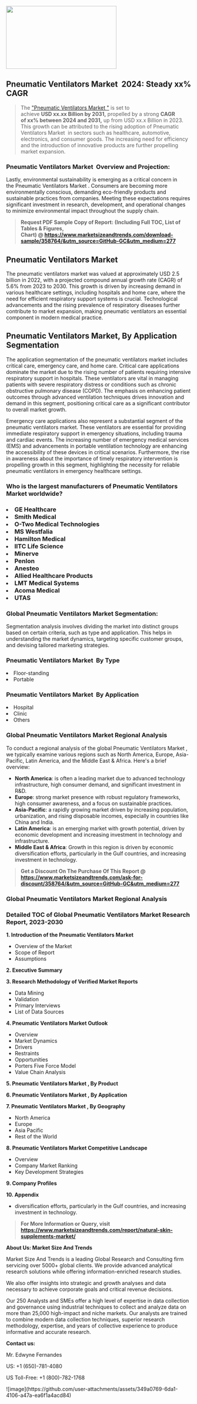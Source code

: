 <p><img class="alignnone size-medium wp-image-20088" src="https://ffe5etoiles.com/wp-content/uploads/2024/12/MST1-300x171.png" alt="" width="300" height="171" /></p><h2 id="ember46" class="ember-view reader-text-block__heading-2">Pneumatic Ventilators Market &nbsp;2024: Steady&nbsp;xx% CAGR</h2><blockquote id="ember47" class="ember-view reader-text-block__blockquote">The&nbsp;<a class="app-aware-link " href="https://www.marketsizeandtrends.com/download-sample/358764/&utm_source=GitHub-GC&utm_medium=277" target="_blank" data-test-app-aware-link="">"Pneumatic Ventilators Market "</a>&nbsp;is set to achieve&nbsp;<strong>USD&nbsp;xx.xx&nbsp;Billion by 2031,</strong>&nbsp;propelled by a strong&nbsp;<strong>CAGR of&nbsp;xx% between 2024 and 2031,</strong>&nbsp;up from USD xx.x Billion in 2023. This growth can be attributed to the rising adoption of&nbsp;Pneumatic Ventilators Market &nbsp;in sectors such as healthcare, automotive, electronics, and consumer goods. The increasing need for efficiency and the introduction of innovative products are further propelling market expansion.</blockquote><h3 id="ember48" class="ember-view reader-text-block__heading-3">Pneumatic Ventilators Market &nbsp;Overview and Projection:</h3><p id="ember49" class="ember-view reader-text-block__paragraph">Lastly, environmental sustainability is emerging as a critical concern in the&nbsp;Pneumatic Ventilators Market . Consumers are becoming more environmentally conscious, demanding eco-friendly products and sustainable practices from companies. Meeting these expectations requires significant investment in research, development, and operational changes to minimize environmental impact throughout the supply chain.</p><blockquote id="ember50" class="ember-view reader-text-block__blockquote"><strong>Request PDF Sample Copy of Report: (Including Full TOC, List of Tables &amp; Figures, Chart)&nbsp;@&nbsp;<strong><a href="https://www.marketsizeandtrends.com/download-sample/358764/&utm_source=GitHub-GC&utm_medium=277" target="_blank">https://www.marketsizeandtrends.com/download-sample/358764/&utm_source=GitHub-GC&utm_medium=277</a></strong></strong></blockquote><h3 class=""> <h2>Pneumatic Ventilators Market</h2><p>The pneumatic ventilators market was valued at approximately USD 2.5 billion in 2022, with a projected compound annual growth rate (CAGR) of 5.6% from 2023 to 2030. This growth is driven by increasing demand in various healthcare settings, including hospitals and home care, where the need for efficient respiratory support systems is crucial. Technological advancements and the rising prevalence of respiratory diseases further contribute to market expansion, making pneumatic ventilators an essential component in modern medical practice.</p><h2>Pneumatic Ventilators Market, By Application Segmentation</h2><p>The application segmentation of the pneumatic ventilators market includes critical care, emergency care, and home care. Critical care applications dominate the market due to the rising number of patients requiring intensive respiratory support in hospitals. These ventilators are vital in managing patients with severe respiratory distress or conditions such as chronic obstructive pulmonary disease (COPD). The emphasis on enhancing patient outcomes through advanced ventilation techniques drives innovation and demand in this segment, positioning critical care as a significant contributor to overall market growth.</p><p>Emergency care applications also represent a substantial segment of the pneumatic ventilators market. These ventilators are essential for providing immediate respiratory support in emergency situations, including trauma and cardiac events. The increasing number of emergency medical services (EMS) and advancements in portable ventilation technology are enhancing the accessibility of these devices in critical scenarios. Furthermore, the rise in awareness about the importance of timely respiratory intervention is propelling growth in this segment, highlighting the necessity for reliable pneumatic ventilators in emergency healthcare settings.</p></h3><h3 id="" class="">Who is the largest manufacturers of&nbsp;Pneumatic Ventilators Market  worldwide?</h3><h3 class=""></Li><Li>GE Healthcare</Li><Li> Smith Medical</Li><Li> O-Two Medical Technologies</Li><Li> MS Westfalia</Li><Li> Hamilton Medical</Li><Li> IITC Life Science</Li><Li> Minerve</Li><Li> Penlon</Li><Li> Anesteo</Li><Li> Allied Healthcare Products</Li><Li> LMT Medical Systems</Li><Li> Acoma Medical</Li><Li> UTAS</h3><h3 id="ember53" class="ember-view reader-text-block__heading-3">Global&nbsp;Pneumatic Ventilators Market  Segmentation:</h3><p id="ember54" class="ember-view reader-text-block__paragraph">Segmentation analysis involves dividing the market into distinct groups based on certain criteria, such as type and application. This helps in understanding the market dynamics, targeting specific customer groups, and devising tailored marketing strategies.</p><h3 id="" class="">Pneumatic Ventilators Market &nbsp;By Type</h3><p></Li><Li>Floor-standing</Li><Li> Portable</p><h3 id="" class="">Pneumatic Ventilators Market &nbsp;By Application</h3><p class=""></Li><Li>Hospital</Li><Li> Clinic</Li><Li> Others</p><h3 id="ember62" class="ember-view reader-text-block__heading-3">Global Pneumatic Ventilators Market  Regional Analysis</h3><p id="ember63" class="ember-view reader-text-block__paragraph">To conduct a regional analysis of the global Pneumatic Ventilators Market , we typically examine various regions such as North America, Europe, Asia-Pacific, Latin America, and the Middle East &amp; Africa. Here's a brief overview:</p><ul><li><strong>North America</strong>: is often a leading market due to advanced technology infrastructure, high consumer demand, and significant investment in R&amp;D.</li><li><strong>Europe</strong>: strong market presence with robust regulatory frameworks, high consumer awareness, and a focus on sustainable practices.</li><li><strong>Asia-Pacific</strong>: a rapidly growing market driven by increasing population, urbanization, and rising disposable incomes, especially in countries like China and India.</li><li><strong>Latin America</strong>: is an emerging market with growth potential, driven by economic development and increasing investment in technology and infrastructure.</li><li><strong>Middle East &amp; Africa</strong>: Growth in this region is driven by economic diversification efforts, particularly in the Gulf countries, and increasing investment in technology.</li></ul><blockquote id="ember61" class="ember-view reader-text-block__blockquote"><strong>Get a Discount On The Purchase Of This Report @ <strong><a href="https://html-cleaner.com/" target="">https://www.marketsizeandtrends.com/ask-for-discount/358764/&utm_source=GitHub-GC&utm_medium=277</a></strong></strong></blockquote><h3 id="ember62" class="ember-view reader-text-block__heading-3">Global Pneumatic Ventilators Market  Regional Analysis</h3><h3 id="" class="">Detailed TOC of Global Pneumatic Ventilators Market  Research Report, 2023-2030</h3><p id="" class=""><strong>1. Introduction of the Pneumatic Ventilators Market </strong></p><ul><li>Overview of the Market</li><li>Scope of Report</li><li>Assumptions</li></ul><p id="" class=""><strong>2. Executive Summary</strong></p><p id="" class=""><strong>3. Research Methodology of Verified Market Reports</strong></p><ul><li>Data Mining</li><li>Validation</li><li>Primary Interviews</li><li>List of Data Sources</li></ul><p id="" class=""><strong>4. Pneumatic Ventilators Market  Outlook</strong></p><ul><li>Overview</li><li>Market Dynamics</li><li>Drivers</li><li>Restraints</li><li>Opportunities</li><li>Porters Five Force Model</li><li>Value Chain Analysis</li></ul><p id="" class=""><strong>5. Pneumatic Ventilators Market , By Product</strong></p><p id="" class=""><strong>6. Pneumatic Ventilators Market , By Application</strong></p><p id="" class=""><strong>7. Pneumatic Ventilators Market , By Geography</strong></p><ul><li>North America</li><li>Europe</li><li>Asia Pacific</li><li>Rest of the World</li></ul><p id="" class=""><strong>8. Pneumatic Ventilators Market  Competitive Landscape</strong></p><ul><li>Overview</li><li>Company Market Ranking</li><li>Key Development Strategies</li></ul><p id="" class=""><strong>9. Company Profiles</strong></p><p id="" class=""><strong>10. Appendix</strong></p><ul><li>diversification efforts, particularly in the Gulf countries, and increasing investment in technology.</li></ul><blockquote id="ember65" class="ember-view reader-text-block__blockquote"><strong>For More Information or Query, visit <strong><strong><a href="https://html-cleaner.com/" target="">https://www.marketsizeandtrends.com/report/natural-skin-supplements-market/</a></strong></strong></strong></blockquote><p id="" class=""><strong>About Us: Market Size And Trends</strong></p><p id="" class="">Market Size And Trends is a leading Global Research and Consulting firm servicing over 5000+ global clients. We provide advanced analytical research solutions while offering information-enriched research studies.</p><p id="" class="">We also offer insights into strategic and growth analyses and data necessary to achieve corporate goals and critical revenue decisions.</p><p id="" class="">Our 250 Analysts and SMEs offer a high level of expertise in data collection and governance using industrial techniques to collect and analyze data on more than 25,000 high-impact and niche markets. Our analysts are trained to combine modern data collection techniques, superior research methodology, expertise, and years of collective experience to produce informative and accurate research.</p><p id="" class=""><strong>Contact us:</strong></p><p id="" class="">Mr. Edwyne Fernandes</p><p id="" class="">US: +1 (650)-781-4080</p><p id="" class="">US Toll-Free: +1 (800)-782-1768</p>
![image](https://github.com/user-attachments/assets/349a0769-6da1-4106-a47a-ea6f1a4acd84)
